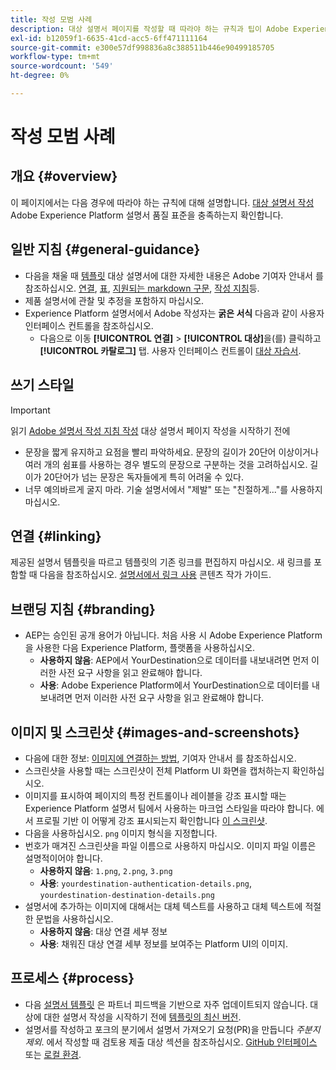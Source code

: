 ```yaml
---
title: 작성 모범 사례
description: 대상 설명서 페이지를 작성할 때 따라야 하는 규칙과 팁이 Adobe Experience Platform 설명서 품질 표준을 충족하는지 알아봅니다.
exl-id: b12059f1-6635-41cd-acc5-6ff471111164
source-git-commit: e300e57df998836a8c388511b446e90499185705
workflow-type: tm+mt
source-wordcount: '549'
ht-degree: 0%

---
```


# 작성 모범 사례

## 개요 {#overview}

이 페이지에서는 다음 경우에 따라야 하는 규칙에 대해 설명합니다. [대상 설명서 작성](./documentation-instructions.md) Adobe Experience Platform 설명서 품질 표준을 충족하는지 확인합니다.

## 일반 지침 {#general-guidance}

* 다음을 채울 때 [템플릿](./self-service-template.md) 대상 설명서에 대한 자세한 내용은 Adobe 기여자 안내서 를 참조하십시오. [연결](https://experienceleague.adobe.com/docs/contributor/contributor-guide/writing-essentials/linking.html), [표](https://experienceleague.adobe.com/docs/contributor/contributor-guide/writing-essentials/markdown.html#tables), [지원되는 markdown 구문](https://experienceleague.adobe.com/docs/contributor/contributor-guide/writing-essentials/markdown.html), [작성 지침](https://experienceleague.adobe.com/docs/contributor/contributor-guide/writing-essentials/general-writing-guidance.html)등.
* 제품 설명서에 관찰 및 추정을 포함하지 마십시오.
* Experience Platform 설명서에서 Adobe 작성자는 **굵은 서식** 다음과 같이 사용자 인터페이스 컨트롤을 참조하십시오.
   * 다음으로 이동 **[!UICONTROL 연결]** > **[!UICONTROL 대상]**&#x200B;을(를) 클릭하고 **[!UICONTROL 카탈로그]** 탭. 사용자 인터페이스 컨트롤이 [대상 자습서](https://experienceleague.adobe.com/docs/experience-platform/destinations/ui/activate/activate-batch-profile-destinations.html#select-destination).

## 쓰기 스타일

>[!IMPORTANT]
>
>읽기 [Adobe 설명서 작성 지침 작성](https://experienceleague.adobe.com/docs/contributor/contributor-guide/writing-essentials/general-writing-guidance.html) 대상 설명서 페이지 작성을 시작하기 전에

* 문장을 짧게 유지하고 요점을 빨리 파악하세요. 문장의 길이가 20단어 이상이거나 여러 개의 쉼표를 사용하는 경우 별도의 문장으로 구분하는 것을 고려하십시오. 길이가 20단어가 넘는 문장은 독자들에게 특히 어려울 수 있다.
* 너무 예의바르게 굴지 마라. 기술 설명서에서 &quot;제발&quot; 또는 &quot;친절하게...&quot;를 사용하지 마십시오.

## 연결 {#linking}

제공된 설명서 템플릿을 따르고 템플릿의 기존 링크를 편집하지 마십시오. 새 링크를 포함할 때 다음을 참조하십시오. [설명서에서 링크 사용](https://experienceleague.adobe.com/docs/contributor/contributor-guide/writing-essentials/linking.html) 콘텐츠 작가 가이드.

## 브랜딩 지침 {#branding}

* AEP는 승인된 공개 용어가 아닙니다. 처음 사용 시 Adobe Experience Platform을 사용한 다음 Experience Platform, 플랫폼을 사용하십시오.
   * **사용하지 않음**: AEP에서 YourDestination으로 데이터를 내보내려면 먼저 이러한 사전 요구 사항을 읽고 완료해야 합니다.
   * **사용**: Adobe Experience Platform에서 YourDestination으로 데이터를 내보내려면 먼저 이러한 사전 요구 사항을 읽고 완료해야 합니다.

## 이미지 및 스크린샷 {#images-and-screenshots}

* 다음에 대한 정보: [이미지에 연결하는 방법](https://experienceleague.adobe.com/docs/contributor/contributor-guide/writing-essentials/markdown.html#images), 기여자 안내서 를 참조하십시오.
* 스크린샷을 사용할 때는 스크린샷이 전체 Platform UI 화면을 캡처하는지 확인하십시오.
* 이미지를 표시하여 페이지의 특정 컨트롤이나 레이블을 강조 표시할 때는 Experience Platform 설명서 팀에서 사용하는 마크업 스타일을 따라야 합니다. 에서 프로필 기반 이 어떻게 강조 표시되는지 확인합니다 [이 스크린샷](/help/destinations/catalog/cloud-storage/amazon-s3.md#export-type-frequency).
* 다음을 사용하십시오. `png` 이미지 형식을 지정합니다.
* 번호가 매겨진 스크린샷을 파일 이름으로 사용하지 마십시오. 이미지 파일 이름은 설명적이어야 합니다.
   * **사용하지 않음**: `1.png`, `2.png`, `3.png`
   * **사용**: `yourdestination-authentication-details.png`, `yourdestination-destination-details.png`
* 설명서에 추가하는 이미지에 대해서는 대체 텍스트를 사용하고 대체 텍스트에 적절한 문법을 사용하십시오.
   * **사용하지 않음**: 대상 연결 세부 정보
   * **사용**: 채워진 대상 연결 세부 정보를 보여주는 Platform UI의 이미지.

## 프로세스 {#process}

* 다음 [설명서 템플릿](./self-service-template.md) 은 파트너 피드백을 기반으로 자주 업데이트되지 않습니다. 대상에 대한 설명서 작성을 시작하기 전에 [템플릿의 최신 버전](../assets/docs-framework/yourdestination-template.zip).
* 설명서를 작성하고 포크의 분기에서 설명서 가져오기 요청(PR)을 만듭니다 *주분지 제외*. 에서 작성할 때 검토용 제출 대상 섹션을 참조하십시오. [GitHub 인터페이스](./use-github-interface-to-create-documentation.md#submit-review) 또는 [로컬 환경](./work-in-local-environment.md#submit-review).
